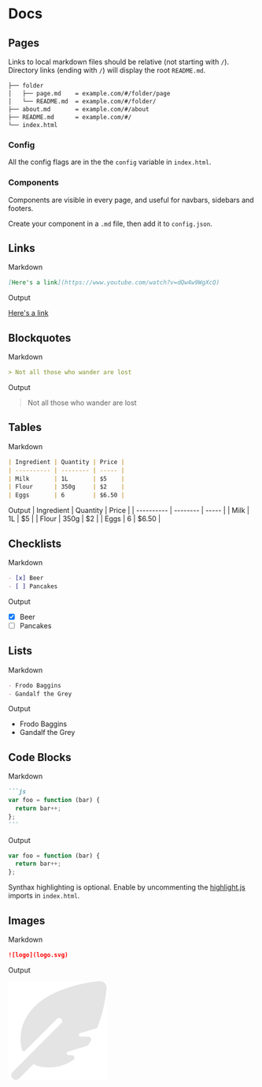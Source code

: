 # Docs

## Pages
Links to local markdown files should be relative (not starting with `/`).  
Directory links (ending with `/`) will display the root `README.md`.

```
├── folder
│   ├── page.md    = example.com/#/folder/page
│   └── README.md  = example.com/#/folder/
├── about.md       = example.com/#/about
├── README.md      = example.com/#/
└── index.html
```

### Config
All the config flags are in the the `config` variable in `index.html`.

### Components
Components are visible in every page, and useful for navbars, sidebars and footers.

Create your component in a `.md` file, then add it to `config.json`.


## Links
Markdown
```markdown
[Here's a link](https://www.youtube.com/watch?v=dQw4w9WgXcQ)
```
Output

[Here's a link](https://www.youtube.com/watch?v=dQw4w9WgXcQ)


## Blockquotes
Markdown
```markdown
> Not all those who wander are lost
```

Output
> Not all those who wander are lost

## Tables
Markdown
```markdown
| Ingredient | Quantity | Price |
| ---------- | -------- | ----- |
| Milk       | 1L       | $5    |
| Flour      | 350g     | $2    |
| Eggs       | 6        | $6.50 |
```

Output
| Ingredient | Quantity | Price |
| ---------- | -------- | ----- |
| Milk       | 1L       | $5    |
| Flour      | 350g     | $2    |
| Eggs       | 6        | $6.50 |

## Checklists
Markdown
```markdown
- [x] Beer
- [ ] Pancakes
```

Output
- [x] Beer
- [ ] Pancakes

## Lists
Markdown
```markdown
- Frodo Baggins
- Gandalf the Grey
```

Output
- Frodo Baggins
- Gandalf the Grey

## Code Blocks
Markdown
````markdown
```js
var foo = function (bar) {
  return bar++;
};
```
````
Output
``` js
var foo = function (bar) {
  return bar++;
};
```

Synthax highlighting is optional. Enable by uncommenting the  [highlight.js](https://github.com/highlightjs/highlight.js/) imports in `index.html`.

## Images
Markdown
```markdown
![logo](logo.svg)
```
Output

![logo](logo.svg)

